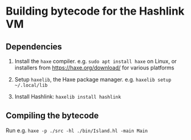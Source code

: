 # Building bytecode for the Hashlink VM

## Dependencies

1. Install the `haxe` compiler. e.g. `sudo apt install haxe` on Linux, or installers from https://haxe.org/download/ for various platforms

2. Setup `haxelib`, the Haxe package manager. e.g. `haxelib setup ~/.local/lib`

3. Install Hashlink: `haxelib install hashlink`

## Compiling the bytecode

Run e.g. `haxe -p ./src -hl ./bin/Island.hl -main Main`





